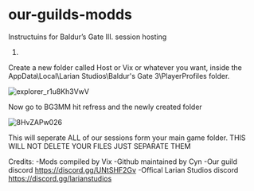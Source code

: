 # our-guilds-modds
Instructuins for Baldur’s Gate III. session hosting

1)
  Create a new folder called Host or Vix or whatever you want, inside the AppData\Local\Larian Studios\Baldur's Gate 3\PlayerProfiles folder.

![explorer_r1u8Kh3VwV](https://github.com/Cszyn/our-guilds-mods/assets/147027531/751639ba-1813-4f7a-aef9-79f5590ae37a)

  Now go to BG3MM hit refress and the newly created folder

![8HvZAPw026](https://github.com/Cszyn/our-guilds-mods/assets/147027531/9a269fc5-8e04-4273-a4f7-868a51504f47)

  This will seperate ALL of our sessions form your main game folder. THIS WILL NOT DELETE YOUR FILES JUST SEPARATE THEM

  Credits:
-Mods compiled by Vix
-Github maintained by Cyn
-Our guild discord https://discord.gg/UNtSHF2Gv
-Offical Larian Studios discord https://discord.gg/larianstudios
